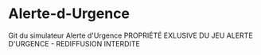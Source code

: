 # Alerte-d-Urgence
Git du simulateur Alerte d'Urgence
PROPRIÉTÉ EXLUSIVE DU JEU ALERTE D'URGENCE - REDIFFUSION INTERDITE
